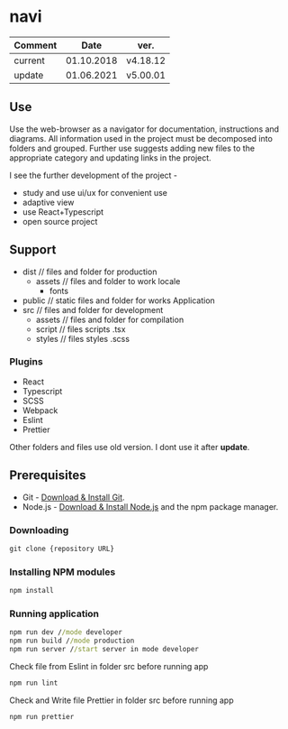 # navi

| Comment | Date |ver. |
| ------ | ------ |------ |
| current | 01.10.2018 | v4.18.12 |
| update | 01.06.2021 | v5.00.01 |

## Use

Use the web-browser as a navigator for documentation, instructions and diagrams.
All information used in the project must be decomposed into folders and grouped.
Further use suggests adding new files to the appropriate category and updating links in the project.

I see the further development of the project -

- study and use ui/ux for convenient use
- adaptive view
- use React+Typescript
- open source project

## Support

- dist // files and folder for production
  - assets  // files and folder to work locale
    - fonts
- public // static files and folder for works Application
- src // files and folder for development
  - assets // files and folder for compilation
  - script // files scripts .tsx
  - styles // files styles .scss

### Plugins

- React
- Typescript
- SCSS
- Webpack
- Eslint
- Prettier

Other folders and files use old version. I dont use it after **update**.

## Prerequisites

- Git - [Download & Install Git](https://git-scm.com/downloads).
- Node.js - [Download & Install Node.js](https://nodejs.org/en/download/) and the npm package manager.

### Downloading

```cmd
git clone {repository URL}
```

### Installing NPM modules

```cmd
npm install
```

### Running application

```cmd
npm run dev //mode developer
npm run build //mode production
npm run server //start server in mode developer
```

Check file from Eslint in folder src before running app

```cmd
npm run lint
```

Check and Write file Prettier in folder src before running app

```cmd
npm run prettier
```
